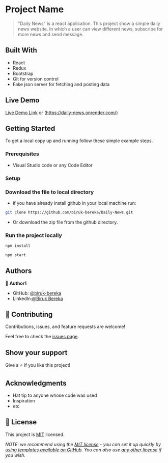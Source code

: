 
# Project Name

> "Daily News" is a react application. 
  This project show a simple daily news website. In which a user can view different news, subscribe for more news and send message. 


## Built With

- React  
- Redux 
- Bootstrap 
- Git for version control
- Fake json server for fetching and posting data

## Live Demo 

[Live Demo Link](https://daily-news-eta.vercel.app/) or (https://daily-news.onrender.com/)

## Getting Started

To get a local copy up and running follow these simple example steps.

### Prerequisites

- Visual Studio code or any Code Editor

### Setup

### Download the file to local directory

- if you have already install github in your local machine run: 
    
```sh
git clone https://github.com/biruk-bereka/Daily-News.git
```

- Or download the zip file from the github directory.

### Run the project locally

```sh
npm install
```

```sh
npm start
```

## Authors

👤 **Author1**

- GitHub: [@biruk-bereka](https://github.com/biruk-bereka)
- LinkedIn:[@Biruk Bereka](https://www.linkedin.com/in/biruk-bereka1212/)

## 🤝 Contributing

Contributions, issues, and feature requests are welcome!

Feel free to check the [issues page](../../issues/).

## Show your support

Give a ⭐️ if you like this project!

## Acknowledgments

- Hat tip to anyone whose code was used
- Inspiration
- etc

## 📝 License

This project is [MIT](./LICENSE) licensed.

_NOTE: we recommend using the [MIT license](https://choosealicense.com/licenses/mit/) - you can set it up quickly by [using templates available on GitHub](https://docs.github.com/en/communities/setting-up-your-project-for-healthy-contributions/adding-a-license-to-a-repository). You can also use [any other license](https://choosealicense.com/licenses/) if you wish._
